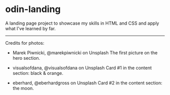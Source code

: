 # odin-landing

A landing page project to showcase my skills
in HTML and CSS and apply what I've learned by far.


-------------------------------------------------
Credits for photos:

- Marek Piwnicki, @marekpiwnicki on Unsplash
  The first picture on the hero section.

- visualsofdana, @visualsofdana on Unsplash
  Card #1 in the content section: black & orange.

- eberhard, @eberhardgross on Unsplash
  Card #2 in the content section: the moon.